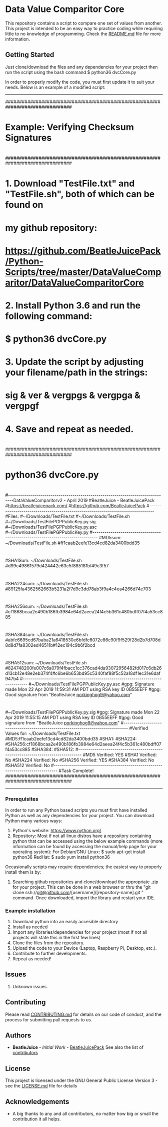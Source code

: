 # Data Value Comparitor Core

This repository contains a script to compare one set of values from another.  
This project is intended to be an easy way to practice coding while requiring little to no knowledge of programming.
Check the [README.md](README.md) file for more information.

## Getting Started

Just clone/download the files and any dependencies for your project then run the script using the bash command
$ python36 dvcCore.py

In order to properly modify the code, you must first update it to suit your needs. Below is an example of a modified script:
_________________________________________________________________________________
################################################################################
#
# Example: Verifying Checksum Signatures
#
################################################################################
#
# 1. Download "TestFile.txt" and "TestFile.sh", both of which can be found on
# my github repository: 
# https://github.com/BeatleJuicePack/Python-Scripts/tree/master/DataValueComparitor/DataValueComparitorCore 
# 2. Install Python 3.6 and run the following command:
# $ python36 dvcCore.py
#
# 3. Update the script by adjusting your filename/path in the strings:
# sig & ver & vergpgs & vergpga & vergpgf
# 
# 4. Save and repeat as needed.
#
################################################################################
#
# python36 dvcCore.py
#
#--------------------------------------------------------------------------------DataValueComparitorv2 - April 2019
#BeatleJuice - BeatleJuicePack
#https://beatlejuicepack.com/
#https://github.com/BeatleJuicePack
#--------------------------------------------------------------------------------#Files: 
#~/Downloads/TestFile.txt
#~/Downloads/TestFile.sh
#~/Downloads/TestFilePGPPublicKey.py.sig
#~/Downloads/TestFilePGPPublicKey.py.asc
#~/Downloads/TestFilePGPPublicKey.py
#--------------------------------------------------------------------------------
#MD5sum: ~/Downloads/TestFile.sh
#ff1caab2eefe13cd4cd82da3400bdd35
#
#SHA1Sum: ~/Downloads/TestFile.sh
#d99c49861579d424442e63c5f885181bf49c3f57
#
#SHA224sum: ~/Downloads/TestFile.sh
#89125fa4362562663b5231a2f7d9c3dd78ab3f9a4c4ea4266d74e703
#
#SHA256sum: ~/Downloads/TestFile.sh
#cf1868bcaa2e490b186fb3984e64d2aeea24f4c5b361c480bdff07f4a53cc885
#
#SHA384sum: ~/Downloads/TestFile.sh
#abfc6695cd67baba21a6418530e6bfdfc6072e86c90f9f529f28d2b7d708d8d8d7fa8302ed46511b#12ec194c9b6f2bcd
#
#SHA512sum: ~/Downloads/TestFile.sh
#824748200fe007c6a079f4fbacc1cc376cad4da93072956482fd017c6db26d13cb12e48e2eb374f4#c6be6b653bd95c5340faf88f5c52a18df1ec31e6daf947b4
#--------------------------------------------------------------------------------
#~/Downloads/TestFilePGPPublicKey.py.asc
#gpg: Signature made Mon 22 Apr 2019 11:59:31 AM PDT using RSA key ID 0B55EEFF
#gpg: Good signature from "BeatleJuice <porkinghog9@yahoo.com>"
#
#~/Downloads/TestFilePGPPublicKey.py.sig
#gpg: Signature made Mon 22 Apr 2019 11:55:15 AM PDT using RSA key ID 0B55EEFF
#gpg: Good signature from "BeatleJuice <porkinghog9@yahoo.com>"
#--------------------------------------------------------------------------------
#Verified Values for: ~/Downloads/TestFile.txt
#MD5:ff1caab2eefe13cd4cd82da3400bdd35
#SHA1:
#SHA224:
#SHA256:cf1868bcaa2e490b186fb3984e64d2aeea24f4c5b361c480bdff07f4a53cc885
#SHA384:
#SHA512:
#--------------------------------------------------------------------------------
#MD5 Verified: YES
#SHA1 Verified: No
#SHA224 Verified: No
#SHA256 Verified: YES
#SHA384 Verified: No
#SHA512 Verified: No
#--------------------------------------------------------------------------------
#Task Complete!
################################################################################
_________________________________________________________________________________

### Prerequisites

In order to run any Python based scripts you must first have installed Python as well as any dependencies for your project.
You can download Python many various ways:
1. Python's website: https://www.python.org/
2. Repository: Most if not all linux distros have a repository containing python that can be accessed using the below
example commands (more information can be found by accessing the manual/help page for your operating system):
For Debian/GNU Linux: $ sudo apt-get install python36
RedHat: $ sudo yum install python36

Occasionally scripts may require dependencies; the easiest way to properly install them is by:
1. Searching github repositories and clone/download the appropriate .zip for your project.  This can be done in a web browser
or thru the "git clone ssh://git@github.com/[username]/[repository-name].git	" command.  Once downloaded, import the library
and restart your IDE.

### Example installation

1. Download python into an easily accesible directory
2. Install as needed
3. Import any libraries/dependencies for your project (most if not all projects will state this in the first few lines)
4. Clone the files from the repository.
5. Upload the code to your Device (Laptop, Raspberry Pi, Desktop, etc.).
6. Contribute to further developments.
7. Repeat as needed!

## Issues

1. Unknown issues.

## Contributing

Please read [CONTRIBUTING.md](https://gist.github.com/BeatleJuicePack/47204bcc706e0e0c9e11d80e267f3d29) for details on our
code of conduct, and the process for submitting pull requests to us.

## Authors

* **BeatleJuice** - *Initial Work* - [BeatleJuicePack](https://github.com/BeatleJuicePack)
See also the list of [contributors](https://github.com/BeatleJuicePack/Arduino-Projects/contributors)

## License

This project is licensed under the GNU General Public License Version 3 - see the [LICENSE.md](LICENSE.md) file for details

## Acknowledgements

* A big thanks to any and all contributors, no matter how big or small the contribution it all helps.
